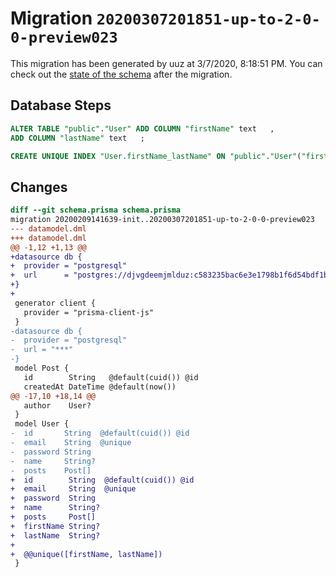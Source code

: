 # Migration `20200307201851-up-to-2-0-0-preview023`

This migration has been generated by uuz at 3/7/2020, 8:18:51 PM.
You can check out the [state of the schema](./schema.prisma) after the migration.

## Database Steps

```sql
ALTER TABLE "public"."User" ADD COLUMN "firstName" text   ,
ADD COLUMN "lastName" text   ;

CREATE UNIQUE INDEX "User.firstName_lastName" ON "public"."User"("firstName","lastName")
```

## Changes

```diff
diff --git schema.prisma schema.prisma
migration 20200209141639-init..20200307201851-up-to-2-0-0-preview023
--- datamodel.dml
+++ datamodel.dml
@@ -1,12 +1,13 @@
+datasource db {
+  provider = "postgresql"
+  url      = "postgres://djvgdeemjmlduz:c583235bac6e3e1798b1f6d54bdf1bd755ad7e0f5d6b183a6cbd0279ca6c6380@ec2-3-213-192-58.compute-1.amazonaws.com:5432/dam4abo4pjvuj3"
+}
+
 generator client {
   provider = "prisma-client-js"
 }
-datasource db {
-  provider = "postgresql"
-  url = "***"
-}
 model Post {
   id        String   @default(cuid()) @id
   createdAt DateTime @default(now())
@@ -17,10 +18,14 @@
   author    User?
 }
 model User {
-  id       String  @default(cuid()) @id
-  email    String  @unique
-  password String
-  name     String?
-  posts    Post[]
+  id        String  @default(cuid()) @id
+  email     String  @unique
+  password  String
+  name      String?
+  posts     Post[]
+  firstName String?
+  lastName  String?
+
+  @@unique([firstName, lastName])
 }
```


